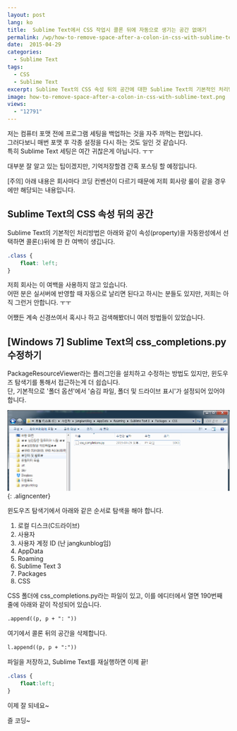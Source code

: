 ```yaml
---
layout: post
lang: ko
title:  Sublime Text에서 CSS 작업시 콜론 뒤에 자동으로 생기는 공간 없애기
permalink: /wp/how-to-remove-space-after-a-colon-in-css-with-sublime-text/
date:  2015-04-29
categories:
  - Sublime Text
tags:
  - CSS
  - Sublime Text
excerpt: Sublime Text의 CSS 속성 뒤의 공간에 대한 Sublime Text의 기본적인 처리방법은 아래와 같이 속성(property)을 자동완성에서 선택하면 콜론(:)뒤에 한 칸 여백이 생깁니다. 저희 회사는 이 여백을 사용하지 않고 있습니다. 어떤 분은 실서버에 반영할 때 자동으로 날리면 된다고 하시는 분들도 있지만, 저희는 아직 그런거 안합니다. 어쨌든 계속 신경쓰여서 혹시나 하고 검색해봤더니 여러 방법들이 있었습니다. PackageResourceViewer라는 플러그인을 설치하고 수정하는 방법도 있지만, 윈도우즈 탐색기를 통해서 접근하는게 더 쉽습니다. 단, 기본적으로 ‘폴더 옵션’에서 ‘숨김 파일, 폴더 및 드라이브 표시’가 설정되어 있어야 합니다. 위 경로대로 가면 css_completions.py라는 파일이 있고, 이를 에디터에서 열면 190번째
image: how-to-remove-space-after-a-colon-in-css-with-sublime-text.png
views:
  - "12791"
---
```


저는 컴퓨터 포맷 전에 프로그램 세팅을 백업하는 것을 자주 까먹는 편입니다.  
그러다보니 매번 포맷 후 각종 설정을 다시 하는 것도 일인 것 같습니다.  
특히 Sublime Text 세팅은 여간 귀찮은게 아닙니다. ㅜㅜ

대부분 잘 알고 있는 팁이겠지만, 기억저장할겸 간혹 포스팅 할 예정입니다.

[주의] 아래 내용은 회사마다 코딩 컨벤션이 다르기 때문에 저희 회사랑 룰이 같을 경우에만 해당되는 내용입니다.

## Sublime Text의 CSS 속성 뒤의 공간

Sublime Text의 기본적인 처리방법은 아래와 같이 속성(property)을 자동완성에서 선택하면 콜론(:)뒤에 한 칸 여백이 생깁니다.

``` css
.class {
	float: left;
}
```


저희 회사는 이 여백을 사용하지 않고 있습니다.  
어떤 분은 실서버에 반영할 때 자동으로 날리면 된다고 하시는 분들도 있지만, 저희는 아직 그런거 안합니다. ㅜㅜ

어쨌든 계속 신경쓰여서 혹시나 하고 검색해봤더니 여러 방법들이 있었습니다.

## [Windows 7] Sublime Text의 css_completions.py 수정하기

PackageResourceViewer라는 플러그인을 설치하고 수정하는 방법도 있지만, 윈도우즈 탐색기를 통해서 접근하는게 더 쉽습니다.  
단, 기본적으로 '폴더 옵션'에서 '숨김 파일, 폴더 및 드라이브 표시'가 설정되어 있어야 합니다.

![sublime-text-css-completions-py](/assets/img/2015/sublime-text-css-completions-py.png){: .aligncenter}

윈도우즈 탐색기에서 아래와 같은 순서로 탐색을 해야 합니다.

  1. 로컬 디스크(C드라이브)
  2. 사용자
  3. 사용자 계정 ID (난 jangkunblog임)
  4. AppData
  5. Roaming
  6. Sublime Text 3
  7. Packages
  8. CSS

CSS 폴더에 css_completions.py라는 파일이 있고, 이를 에디터에서 열면 190번째 줄에 아래와 같이 작성되어 있습니다.

``` html
.append((p, p + ": "))
```

여기에서 콜론 뒤의 공간을 삭제합니다.

``` html
l.append((p, p + ":"))
```

파일을 저장하고, Sublime Text를 재실행하면 이제 끝!

``` css
.class {
	float:left;
}
```

이제 잘 되네요~

즐 코딩~
